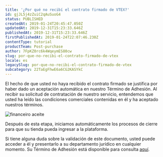 ```yaml
---
title: '¿Por qué no recibí el contrato firmado de VTEX?'
id: gjJL5j4zZuiC2qAuSuoG4
status: PUBLISHED
createdAt: 2019-01-24T20:45:47.050Z
updatedAt: 2019-12-31T15:23:33.646Z
publishedAt: 2019-12-31T15:23:33.646Z
firstPublishedAt: 2019-01-24T22:07:46.230Z
contentType: tutorial
productTeam: Post-purchase
author: 7FpKZ0rc6k4WqeymES80cw
slug: por-que-no-recibi-el-contrato-firmado-de-vtex
locale: es
legacySlug: por-que-no-recibi-el-contrato-firmado-de-vtex
subcategory: 22TaEgFhwE6a6CG2KASYkC
---
```


El hecho de que usted no haya recibido el contrato firmado se justifica por haber dado un aceptación automática en nuestro Término de Adhesión. Al recibir su solicitud de contratación de nuestro servicio, entendemos que usted ha leído las condiciones comerciales contenidas en él y ha aceptado nuestros términos.

![financeiro aceite](//images.ctfassets.net/alneenqid6w5/5Rz88oB8bKI6OCsGI4kKWY/fc3648cc7f18b0659050f50cfd923f85/financeiro_aceite.PNG)

Después de esta etapa, iniciamos automáticamente los procesos de cierre para que su tienda pueda ingresar a la plataforma.

Si tiene alguna duda sobre la validación de este documento, usted puede acceder a él y presentarlo a su departamento jurídico en cualquier momento. Su Término de Adhesión está disponible para consulta [aquí](https://drive.google.com/file/d/0B6PmWThz9TZZZZZkt4M1QxZXVPdXc/view).
